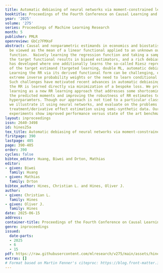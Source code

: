 ```yaml
---
title: Automatic debiasing of neural networks via moment-constrained learning
booktitle: Proceedings of the Fourth Conference on Causal Learning and Reasoning
year: '2025'
volume: '275'
series: Proceedings of Machine Learning Research
month: 5
publisher: PMLR
openreview: GbCz7FMXoF
abstract: Causal and nonparametric estimands in economics and biostatistics can often
  be viewed as the mean of a linear functional applied to an unknown outcome regression
  function.  Naively learning the regression function and taking a sample mean of
  the target functional results in biased estimators, and a rich debiasing literature
  has developed where one additionally learns the so-called Riesz representer (RR)
  of the target estimand (targeted learning, double ML, automatic debiasing etc.).
  Learning the RR via its derived functional form can be challenging, e.g. due to
  extreme inverse probability weights or the need to learn conditional density functions.
  Such challenges have motivated recent advances in automatic debiasing (AD), where
  the RR is learned directly via minimization of a bespoke loss. We propose moment-constrained
  learning as a new RR learning approach that addresses some shortcomings in AD, constraining
  the predicted moments and improving the robustness of RR estimates to optimization
  hyperparamters. Though our approach is not tied to a particular class of learner,
  we illustrate it using neural networks, and evaluate on the problems of average
  treatment/derivative effect estimation using semi-synthetic data. Our numerical
  experiments show improved performance versus state of the art benchmarks.
layout: inproceedings
issn: 2640-3498
id: hines25a
tex_title: Automatic debiasing of neural networks via moment-constrained learning
firstpage: 390
lastpage: 405
page: 390-405
order: 390
cycles: false
bibtex_editor: Huang, Biwei and Drton, Mathias
editor:
- given: Biwei
  family: Huang
- given: Mathias
  family: Drton
bibtex_author: Hines, Christian L. and Hines, Oliver J.
author:
- given: Christian L.
  family: Hines
- given: Oliver J.
  family: Hines
date: 2025-06-15
address:
container-title: Proceedings of the Fourth Conference on Causal Learning and Reasoning
genre: inproceedings
issued:
  date-parts:
  - 2025
  - 6
  - 15
pdf: https://raw.githubusercontent.com/mlresearch/v275/main/assets/hines25a/hines25a.pdf
extras: []
# Format based on Martin Fenner's citeproc: https://blog.front-matter.io/posts/citeproc-yaml-for-bibliographies/
---
```

